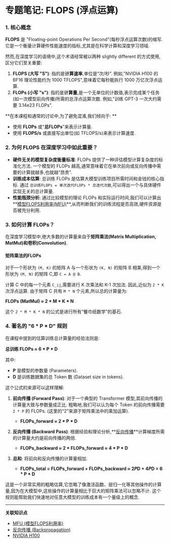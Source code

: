 # 专题笔记: FLOPS (浮点运算)

### 1. 核心概念

**FLOPS** 是 "Floating-point Operations Per Second"(每秒浮点运算次数)的缩写. 它是一个衡量计算硬件性能速度的指标,尤其是在科学计算和深度学习领域. 

然而,在深度学习的语境中,这个术语经常被以两种 slightly different 的方式使用,区分它们至关重要: 

1.  **FLOPS (大写 "S")**: 指的是**计算速率**,单位是“次/秒”. 例如,"NVIDIA H100 的 BF16 理论性能约为 1000 TFLOPS",意味着它每秒能执行 1000 万亿次浮点运算. 
2.  **FLOPs (小写 "s")**: 指的是**计算量**,是一个无单位的计数值,表示完成某个任务(如一次模型前向传播)所需的总浮点运算次数.  例如,"训练 GPT-3 一次大约需要 3.14e23 FLOPs". 

**在本课程和通常的讨论中,为了避免混淆,我们倾向于: **
*   使用 **FLOPs** 或“**总FLOPs**”来表示计算量. 
*   使用 **FLOPS/s** 或直接写出单位(如 TFLOPS/s)来表示计算速度. 

### 2. 为何 FLOPS 在深度学习中如此重要？

*   **硬件无关的模型复杂度衡量标准**: FLOPs 提供了一种评估模型计算复杂度的标准化方法.  一个模型的 FLOPs 越高,通常意味着它在单次前向或反向传播中需要的计算就越多,也就越“昂贵”. 
*   **训练成本估算**: 总训练 FLOPs 是估算大模型训练项目所需时间和金钱的核心指标. 通过 `总训练FLOPs = 单次迭代FLOPs * 总迭代次数`,可以得出一个与具体硬件实现无关的总计算量. 
*   **性能瓶颈分析**: 通过比较模型的理论 FLOPs 和实际运行时间,我们可以计算出**[模型FLOPS利用率(MFU)](./Lecture2-MFU.md)**,从而判断我们的训练流程是否高效,硬件资源是否被充分利用. 

### 3. 如何计算 FLOPs？

在深度学习模型中,绝大多数的计算量来自于**矩阵乘法(Matrix Multiplication, MatMul)**和**卷积(Convolution)**. 

#### **矩阵乘法的FLOPs**

对于一个形状为 `(M, K)` 的矩阵 A 与一个形状为 `(K, N)` 的矩阵 B 相乘,得到一个形状为 `(M, N)` 的矩阵 C,即 `C = A @ B`. 

计算 C 中的每一个元素 `C_ij`,需要进行 K 次乘法和 K-1 次加法. 因此,近似为 `2 * K` 次浮点运算. 
由于矩阵 C 共有 `M * N` 个元素,所以总的计算量为: 

**FLOPs (MatMul) ≈ 2 * M * K * N**

这个 `2 * M * K * N` 的公式是进行所有“餐巾纸数学”的基石. 

### 4. 著名的 "6 * P * D" 规则

在课程中提到的估算训练总计算量的经验法则是: 

**总训练 FLOPs ≈ 6 * P * D**

其中: 
*   **P** 是模型的参数量 (Parameters). 
*   **D** 是训练数据集的总 Token 数 (Dataset size in tokens). 

这个公式的来源可以这样理解: 

1.  **前向传播 (Forward Pass)**: 对于一个典型的 Transformer 模型,其前向传播的计算量大致与参数量成正比. 粗略地,我们可以认为每个 Token 的前向传播需要 `2 * P` 的 FLOPs. (这里的“2”来源于矩阵乘法中的乘加运算). 
    *   **FLOPs_forward ≈ 2 * P * D**

2.  **反向传播 (Backward Pass)**: 根据经验和理论分析,**[反向传播](./Lecture2-Backpropagation.md)**计算梯度所需的计算量大约是前向传播的两倍. 
    *   **FLOPs_backward ≈ 2 * FLOPs_forward ≈ 4 * P * D**

3.  **总和**: 将前向和反向传播的计算量相加. 
    *   **FLOPs_total = FLOPs_forward + FLOPs_backward ≈ 2*P*D + 4*P*D = 6 * P * D**

这是一个非常实用的粗略估算,它忽略了像激活函数、层归一化等其他操作的计算量,因为在大模型中,这些操作的计算量相比于巨大的矩阵乘法可以忽略不计. 这个规则能帮助我们快速地对任意大模型的训练成本有一个量级上的概念. 

---
**关联知识点**
*   [MFU (模型FLOPS利用率)](./Lecture2-MFU.md)
*   [反向传播 (Backpropagation)](./Lecture2-Backpropagation.md)
*   [NVIDIA H100](./Lecture2-NVIDIA-H100.md)